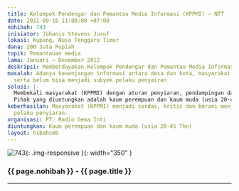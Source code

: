 ```yaml
---
title: Kelompok Pendengar dan Pemantau Media Informasi (KPPMI) – NTT
date: 2011-09-16 11:08:00 +07:00
nohibah: 743
inisiator: Johanis Stevens Jusuf
lokasi: Kupang, Nusa Tenggara Timur
dana: 200 Juta Rupiah
topik: Pemantauan media
lama: Januari – Desember 2012
deskripsi: Memberdayakan Kelompok Pendengar dan Pemantau Media Informasi (radio) KPPMI
masalah: Adanya kesenjangan informasi antara desa dan kota, masyarakat belum kritis
  serta belum bisa menjadi subyek pelaku penyairan
solusi: |-
  Membekali masyarakat (KPPMI) dengan aturan penyiaran, pendampingan dan membuka ruang interaktif bagi masyarakat untuk menjadi subyek pelaku penyiaran.
  Pihak yang diuntungkan adalah kaum perempuan dan kaum muda (usia 20-45 Thn).
keberhasilan: Masyarakat (KPPMI) menjadi cerdas, kritis dan berani menjadi subyek
  pelaku penyiaran.
organisasi: PT. Radio Gema Inti
diuntungkan: Kaum perempuan dan kaum muda (usia 20-45 Thn)
layout: hibahcmb
---
```


![743](/static/img/hibahcmb/743.png){: .img-responsive }{: width="350" }

### {{ page.nohibah }} - {{ page.title }}

---
